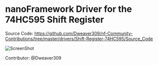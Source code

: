 
# nanoFramework Driver for the 74HC595 Shift Register

Source Code: https://github.com/Dweaver309/nf-Community-Contributions/tree/master/drivers/Shift-Register-74HC595/Source_Code


![ScreenShot](https://github.com/Dweaver309/nf-Community-Contributions/blob/master/drivers/Shift-Register-74HC595/Images/ShiftRegisterFritzing.png)


Contributor: @Dweaver309

